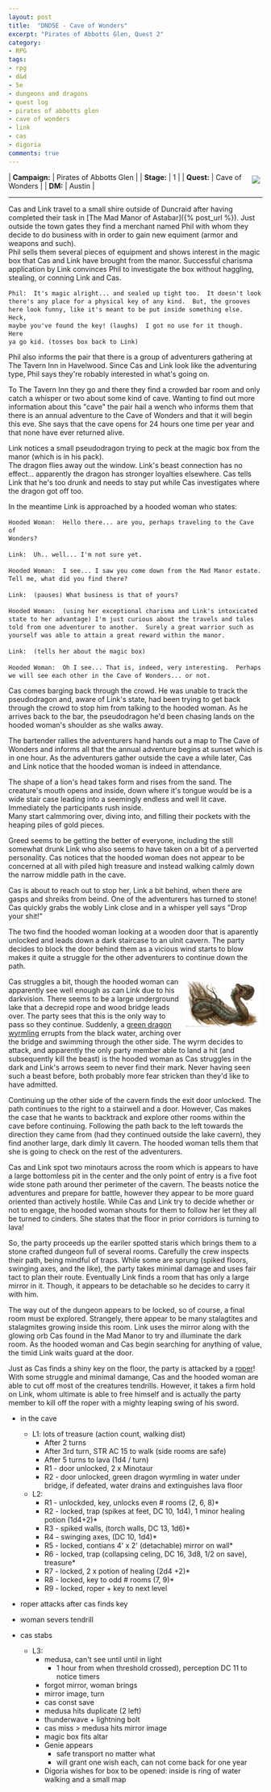 ```yaml
---
layout: post
title:  "DND5E - Cave of Wonders"
excerpt: "Pirates of Abbotts Glen, Quest 2"
category:
- RPG
tags:
- rpg
- d&d
- 5e
- dungeons and dragons
- quest log
- pirates of abbotts glen
- cave of wonders
- link
- cas
- digoria
comments: true
---
```


<a href="http://vignette2.wikia.nocookie.net/disney/images/5/5b/Filoctetes.png/revision/latest?cb=20140801195751&path-prefix=es"><img src="http://vignette2.wikia.nocookie.net/disney/images/5/5b/Filoctetes.png/revision/latest?cb=20140801195751&path-prefix=es" style="max-width: 20%; height: auto; float: right; margin: 5px"></a>

| **Campaign:** | Pirates of Abbotts Glen |
| **Stage:**    | 1                       |
| **Quest:**    | Cave of Wonders         |
| **DM:**       | Austin                  |

---

Cas and Link travel to a small shire outside of Duncraid after having completed their task in [The Mad Manor of Astabar]({% post_url %}). Just outside 
the town gates they find a merchant named Phil with whom they decide to do business with in order to gain new equiment (armor and weapons and such).  
Phil sells them several pieces of equipment and shows interest in the magic box that Cas and Link have brought from the manor.  Successful charisma 
application by Link convinces Phil to investigate the box without haggling, stealing, or conning Link and Cas.

~~~
Phil:  It's magic alright... and sealed up tight too.  It doesn't look 
there's any place for a physical key of any kind.  But, the grooves 
here look funny, like it's meant to be put inside something else.  Heck, 
maybe you've found the key! (laughs)  I got no use for it though.  Here 
ya go kid. (tosses box back to Link)

~~~

Phil also informs the pair that there is a group of adventurers gathering at 
The Tavern Inn in Havelwood.  Since Cas and Link look like the adventuring type, 
Phil says they're robably interested in what's going on.

To The Tavern Inn they go and there they find a crowded bar room and only catch 
a whisper or two about some kind of cave.  Wanting to find out more information 
about this "cave" the pair hail a wench who informs them that there is an 
annual adventure to the Cave of Wonders and that it will begin this eve. She says 
that the cave opens for 24 hours one time per year and that none have ever returned 
alive.

Link notices a small pseudodragon trying to peck at the magic box from the manor (which is in his pack).  
The dragon flies away out the window.  Link's beast connection has no effect... apparently the dragon has 
stronger loyalties elsewhere.  Cas tells Link that he's too drunk and needs to stay put while Cas investigates where 
the dragon got off too.  

In the meantime Link is approached by a hooded woman who states:

~~~
Hooded Woman:  Hello there... are you, perhaps traveling to the Cave of 
Wonders?

Link:  Uh.. well... I'm not sure yet.

Hooded Woman:  I see... I saw you come down from the Mad Manor estate.  
Tell me, what did you find there?

Link:  (pauses) What business is that of yours?

Hooded Woman:  (using her exceptional charisma and Link's intoxicated 
state to her advantage) I'm just curious about the travels and tales 
told from one adventurer to another.  Surely a great warrior such as 
yourself was able to attain a great reward within the manor.

Link:  (tells her about the magic box)

Hooded Woman:  Oh I see... That is, indeed, very interesting.  Perhaps 
we will see each other in the Cave of Wonders... or not.
~~~

Cas comes barging back through the crowd.  He was unable to track the pseudodragon and, 
aware of Link's state, had been trying to get back through the crowd to stop him from 
talking to the hooded woman.  As he arrives back to the bar, the pseudodragon he'd been 
chasing lands on the hooded woman's shoulder as she walks away.

The bartender rallies the adventurers hand hands out a map to The Cave of Wonders and 
informs all that the annual adventure begins at sunset which is in one hour.  As the 
adventurers gather outside the cave a while later, Cas and Link notice that the hooded 
woman is indeed in attendance.

The shape of a lion's head takes form and rises from the sand.  The creature's mouth 
opens and inside, down where it's tongue would be is a wide stair case leading into 
a seemingly endless and well lit cave.  Immediately the participants rush inside.  
Many start calmmoring over, diving into, and filling their pockets with the heaping 
piles of gold pieces.

Greed seems to be getting the better of everyone, including the still somewhat drunk 
Link who also seems to have taken on a bit of a perverted personality.  Cas notices 
that the hooded woman does not appear to be concerned at all with piled high treasure 
and instead walking calmly down the narrow middle path in the cave.

Cas is about to reach out to stop her, Link a bit behind, when there are gasps and 
shreiks from beind.  One of the adventurers has turned to stone!  Cas quickly grabs 
the wobly Link close and in a whisper yell says "Drop your shit!"

The two find the hooded woman looking at a wooden door that is aparently  unlocked 
and leads down a dark staircase to an ulnit cavern.  The party decides to block the 
door behind them as a vicious wind starts to blow makes it quite a struggle for the 
other adventurers to continue down the path.

<a href="https://4.bp.blogspot.com/-607F_6X69zI/UW42Uwpwr8I/AAAAAAAACtk/y2wwcoHjBMM/s1600/wyrm2.jpg"><img src="/images/extra/wyrm.jpg" style="max-width: 30%; height: auto; float: right; margin: 5px"></a>

Cas struggles a bit, though the hooded woman can apparently see well enough as can 
Link due to his darkvision.  There seems to be a large underground lake that a decrepid 
rope and wood bridge leads over.  The party sees that this is the only way to pass so 
they continue.  Suddenly, a [green dragon wyrmling](https://chisaipete.github.io/bestiary/creatures/green-dragon-wyrmling) errupts from the black water, arching 
over the bridge and swimming through the other side.  The wyrm decides to attack, and 
apparently the only party member able to land a hit (and subsequently kill the beast) 
is the hooded woman as Cas struggles in the dark and Link's arrows seem to never find 
their mark.  Never having seen such a beast before, both probably more fear stricken 
than they'd like to have admitted.

Continuing up the other side of the cavern finds the exit door unlocked.  The path 
continues to the right to a stairwell and a door.  However, Cas makes the case that 
he wants to backtrack and explore other rooms within the cave before continuing.  Following 
the path back to the left towards the direction they came from (had they continued outside 
the lake cavern), they find another large, dark dimly lit cavern.  The hooded woman tells 
them that she is going to check on the rest of the adventurers.

Cas and Link spot two minotaurs across the room which is appears to have a large bottomless 
pit in the center and the only point of entry is a five foot wide stone path around ther 
perimeter of the cavern.  The beasts notice the adventures and prepare for battle, however 
they appear to be more guard oriented than actively hostile.  While Cas and Link try to 
decide whether or not to engage, the hooded woman shouts for them to follow her let they 
all be turned to cinders.  She states that the floor in prior corridors is turning to lava!

So, the party proceeds up the eariler spotted staris which brings them to a stone crafted 
dungeon full of several rooms.  Carefully the crew inspects their path, being mindful of 
traps.  While some are sprung (spiked floors, swinging axes, and the like), the party takes 
minimal damage and uses fair tact to plan their route.  Eventually Link finds a room that 
has only a large mirror in it.  Though, it appears to be detachable so he decides to carry 
it with him.

The way out of the dungeon appears to be locked, so of course, a final room must be 
explored.  Strangely, there appear to be many stalagtites and stalagmites growing inside 
this room.  Link uses the mirror along with the glowing orb Cas found in the Mad Manor 
to try and illuminate the dark room.  As the hooded woman and Cas begin searching for 
anything of value, the timid Link waits guard at the door.

Just as Cas finds a shiny key on the floor, the party is attacked by a [roper](https://chisaipete.github.io/bestiary/creatures/roper)!
With some struggle and minimal damange, Cas and the hooded woman are able to cut off 
most of the creatures tendrills.  However, it takes a firm hold on Link, whom ultimate is 
able to free himself and is actually the party member to kill off the roper with a mighty 
leaping swing of his sword.



- in the cave
  - L1: lots of treasure (action count, walking dist)
    - After 2 turns 
    - After 3rd turn, STR AC 15 to walk (side rooms are safe) 
    - After 5 turns to lava (1d4 / turn)
    - R1 - door unlocked, 2 x Minotaur
    - R2 - door unlocked, green dragon wyrmling in water under bridge, if defeated, water drains and extinguishes lava floor
  - L2:
    - R1 - unlockded, key, unlocks even # rooms (2, 6, 8)*
    - R2 - locked, trap (spikes at feet, DC 10, 1d4), 1 minor healing potion (1d4+2)*
    - R3 - spiked walls, (torch walls, DC 13, 1d6)*
    - R4 - swinging axes, (DC 10, 1d4)*
    - R5 - locked, contians 4' x 2' (detachable) mirror on wall*
    - R6 - locked, trap (collapsing celing, DC 16, 3d8, 1/2 on save), treasure*
    - R7 - locked, 2 x potion of healing (2d4 +2)*
    - R8 - locked, key to odd # rooms (7, 9)*
    - R9 - locked,  roper + key to next level

- roper attacks after cas finds key
- woman severs tendrill
- cas stabs

  - L3:
    - medusa, can't see until until in light 
      - 1 hour from when threshold crossed), perception DC 11 to notice timers
    - forgot mirror, woman brings
    - mirror image, turn
    - cas const save
    - medusa hits duplicate (2 left)
    - thunderwave + lightning bolt
    - cas miss > medusa hits mirror image
    - magic box fits altar
    - Genie appears
      - safe transport no matter what
      - will grant one wish each, can not come back for one year
    - Digoria wishes for box to be opened:  inside is ring of water walking and a small map

<!-- 900 xp total for act -->
